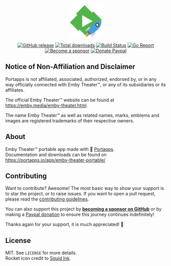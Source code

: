 <p align="center"><a href="https://portapps.io/app/emby-theater-portable/" target="_blank"><img width="100" src="https://github.com/portapps/emby-theater-portable/blob/master/res/papp.png"></a></p>

<p align="center">
  <a href="https://portapps.io/app/emby-theater-portable/#download"><img src="https://img.shields.io/github/release/portapps/emby-theater-portable.svg?style=flat-square" alt="GitHub release"></a>
  <a href="https://portapps.io/app/emby-theater-portable/#download"><img src="https://img.shields.io/github/downloads/portapps/emby-theater-portable/total.svg?style=flat-square" alt="Total downloads"></a>
  <a href="https://github.com/portapps/emby-theater-portable/actions?workflow=build"><img src="https://img.shields.io/github/actions/workflow/status/portapps/emby-theater-portable/build.yml?label=build&logo=github&style=flat-square" alt="Build Status"></a>
  <a href="https://goreportcard.com/report/github.com/portapps/emby-theater-portable"><img src="https://goreportcard.com/badge/github.com/portapps/emby-theater-portable?style=flat-square" alt="Go Report"></a>
  <br /><a href="https://github.com/sponsors/crazy-max"><img src="https://img.shields.io/badge/sponsor-crazy--max-181717.svg?logo=github&style=flat-square" alt="Become a sponsor"></a>
  <a href="https://www.paypal.me/crazyws"><img src="https://img.shields.io/badge/donate-paypal-00457c.svg?logo=paypal&style=flat-square" alt="Donate Paypal"></a>
</p>

## Notice of Non-Affiliation and Disclaimer

Portapps is not affiliated, associated, authorized, endorsed by, or in any way officially connected with Emby Theater™, or any of its subsidiaries or its affiliates.

The official Emby Theater™ website can be found at https://emby.media/emby-theater.html.

The name Emby Theater™ as well as related names, marks, emblems and images are registered trademarks of their respective owners.

## About

Emby Theater™ portable app made with 🚀 [Portapps](https://portapps.io).<br />
Documentation and downloads can be found on https://portapps.io/app/emby-theater-portable/

## Contributing

Want to contribute? Awesome! The most basic way to show your support is to star the project, or to raise issues. If
you want to open a pull request, please read the [contributing guidelines](https://portapps.io/doc/contribute/).

You can also support this project by [**becoming a sponsor on GitHub**](https://github.com/sponsors/crazy-max) or by
making a [Paypal donation](https://www.paypal.me/crazyws) to ensure this journey continues indefinitely!

Thanks again for your support, it is much appreciated! :pray:

## License

MIT. See `LICENSE` for more details.<br />
Rocket icon credit to [Squid Ink](http://thesquid.ink).
